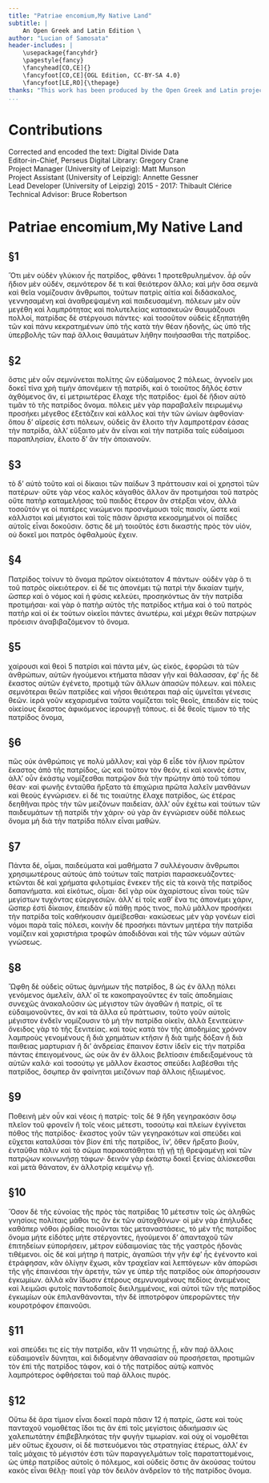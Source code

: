 ```yaml
---
title: "Patriae encomium,My Native Land"
subtitle: |
	An Open Greek and Latin Edition \ 
author: "Lucian of Samosata"
header-includes: | 
	\usepackage{fancyhdr}
	\pagestyle{fancy}
	\fancyhead[CO,CE]{}
	\fancyfoot[CO,CE]{OGL Edition, CC-BY-SA 4.0}
	\fancyfoot[LE,RO]{\thepage}
thanks: "This work has been produced by the Open Greek and Latin project through the help of volunteers. See contributions for details."
...
```


# Contributions  

Corrected and encoded the text: Digital Divide Data  
 Editor-in-Chief, Perseus Digital Library: Gregory Crane  
 Project Manager (University of Leipzig): Matt Munson  
 Project Assistant (University of Leipzig): Annette Gessner  
 Lead Developer (University of Leipzig) 2015 - 2017: Thibault Clérice  
 Technical Advisor: Bruce Robertson  

# Patriae encomium,My Native Land  

## §1  

<p>Ὅτι μὲν οὐδὲν γλύκιον ἧς πατρίδος, φθάνει 1
προτεθρυλημένον. ἆῤ οὖν ἥδιον μὲν οὐδέν, σεμνότερον
δέ τι καὶ θειότερον ἄλλο; καὶ μὴν ὅσα
σεμνὰ καὶ θεῖα νομίζουσιν ἄνθρωποι, τούτων
πατρὶς αἰτία καὶ διδάσκαλος, γεννησαμένη καὶ
ἀναθρεψαμένη καὶ παιδευσαμένη. πόλεων μὲν
οὖν μεγέθη καὶ λαμπρότητας καὶ πολυτελείας
κατασκευῶν θαυμάζουσι πολλοί, πατρίδας δὲ
στέργουσι πάντες· καὶ τοσοῦτον οὐδεὶς ἐξηπατήθη
τῶν καὶ πάνυ κεκρατημένων ὑπὸ τῆς κατὰ τὴν
θέαν ἡδονῆς, ὡς ὑπὸ τῆς ὑπερβολῆς τῶν παῤ
ἄλλοις θαυμάτων λήθην ποιήσασθαι τῆς πατρίδος.</p>  

## §2  

<p>ὅστις μὲν οὖν σεμνύνεται πολίτης ὢν εὐδαίμονος 2
πόλεως, ἀγνοεῖν μοι δοκεῖ τίνα χρὴ τιμὴν
ἀπονέμειν τῇ πατρίδι, καὶ ὁ τοιοῦτος δῆλός ἐστιν
ἀχθόμενος ἄν, εἰ μετριωτέρας ἔλαχε τῆς πατρίδος·
ἐμοὶ δὲ ἥδιον αὐτὸ τιμᾶν τὸ τῆς πατρίδος ὄνομα.
πόλεις μὲν γὰρ παραβαλεῖν πειρωμένῳ προσήκει
μέγεθος ἐξετάζειν καὶ κάλλος καὶ τὴν τῶν ὠνίων
ἀφθονίαν· ὅπου δʼ αἵρεσίς ἐστι πόλεων, οὐδεὶς ἂν
ἕλοιτο τὴν λαμπροτέραν ἐάσας τὴν πατρίδα, ἀλλʼ
εὔξαιτο μὲν ἂν εἶναι καὶ τὴν πατρίδα ταῖς εὐδαίμοσι
παραπλησίαν, ἕλοιτο δʼ ἂν τὴν ὁποιανοῦν.</p>  

## §3  

<p>τὸ δʼ αὐτὸ τοῦτο καὶ οἱ δίκαιοι τῶν παίδων 3

<pb n="212"/>
πράττουσιν καὶ οἱ χρηστοὶ τῶν πατέρων· οὔτε
γὰρ νέος καλὸς κἀγαθὸς ἄλλον ἄν προτιμήσαι
τοῦ πατρὸς οὔτε πατὴρ καταμελήσας τοῦ παιδὸς
ἕτερον ἂν στέρξαι νέον, ἀλλὰ τοσοῦτόν γε οἱ
πατέρες νικώμενοι προσνέμουσι τοῖς παισίν, ὥστε
καὶ κάλλιστοι καὶ μέγιστοι καὶ τοῖς πᾶσιν ἄριστα
κεκοσμημένοι οἱ παῖδες αὐτοῖς εἶναι δοκοῦσιν.
ὅστις δὲ μὴ τοιοῦτός ἐστι δικαστὴς πρὸς τὸν υἱόν,
οὐ δοκεῖ μοι πατρὸς ὀφθαλμοὺς ἔχειν.</p>  

## §4  

<p>Πατρίδος τοίνυν τὸ ὄνομα πρῶτον οἰκειότατον 4
πάντων· οὐδὲν γὰρ ὅ τι τοῦ πατρὸς οἰκειότερον.
εἰ δέ τις ἀπονέμει τῷ πατρὶ τὴν δικαίαν τιμήν,
ὥσπερ καὶ ὁ νόμος καὶ ἡ φύσις κελεύει, προσηκόντως
ἂν τὴν πατρίδα προτιμήσαι· καὶ γὰρ ὁ
πατὴρ αὐτὸς τῆς πατρίδος κτῆμα καὶ ὁ τοῦ
πατρὸς πατὴρ καὶ οἱ ἐκ τούτων οἰκεῖοι πάντες
ἀνωτέρω, καὶ μέχρι θεῶν πατρῴων πρόεισιν
ἀναβιβαζόμενον τὸ ὄνομα.</p>  

## §5  

<p>χαίρουσι καὶ θεοὶ 5
πατρίσι καὶ πάντα μέν, ὡς εἰκός, ἐφορῶσι τὰ τῶν
ἀνθρώπων, αὑτῶν ἡγούμενοι κτήματα πᾶσαν γῆν
καὶ θάλασσαν, ἐφʼ ἧς δὲ ἕκαστος αὐτῶν ἐγένετο,
προτιμᾷ τῶν ἄλλων ἁπασῶν πόλεων. καὶ πόλεις
σεμνότεραι θεῶν πατρίδες καὶ νῆσοι θειότεραι
παῤ αἷς ὑμνεῖται γένεσις θεῶν. ἱερὰ γοῦν
κεχαρισμένα ταῦτα νομίζεται τοῖς θεοῖς, ἐπειδὰν
εἰς τοὺς οἰκείους ἕκαστος ἀφικόμενος ἱερουργῇ
τόπους. εἰ δὲ θεοῖς τίμιον τὸ τῆς πατρίδος ὄνομα,</p>  

## §6  

<p>πῶς οὐκ ἀνθρώποις γε πολὺ μᾶλλον; καὶ γὰρ 6
εἶδε τὸν ἥλιον πρῶτον ἕκαστος ἀπὸ τῆς πατρίδος,
ὡς καὶ τοῦτον τὸν θεόν, εἰ καὶ κοινός ἐστιν, ἀλλʼ
οὖν ἑκάστῳ νομίζεσθαι πατρῷον διὰ τὴν πρώτην
ἀπὸ τοῦ τόπου θέαν· καὶ φωνῆς ἐνταῦθα ἤρξατο

<pb n="214"/>
τὰ ἐπιχώρια πρῶτα λαλεῖν μανθάνων καὶ θεοὺς
ἐγνώρισεν. εἰ δέ τις τοιαύτης ἔλαχε πατρίδος,
ὡς ἑτέρας δεηθῆναι πρὸς τὴν τῶν μειζόνων παιδείαν,
ἀλλʼ οὖν ἐχέτω καὶ τούτων τῶν παιδευμάτων
τῇ πατρίδι τὴν χάριν· οὐ γὰρ ἂν ἐγνώρισεν οὐδὲ
πόλεως ὄνομα μὴ διὰ τὴν πατρίδα πόλιν εἶναι
μαθών.</p>  

## §7  

<p>Πάντα δέ, οἶμαι, παιδεύματα καὶ μαθήματα 7
συλλέγουσιν ἄνθρωποι χρησιμωτέρους αὑτοὺς
ἀπὸ τούτων ταῖς πατρίσι παρασκευάζοντες·
κτῶνται δὲ καὶ χρήματα φιλοτιμίας ἕνεκεν τῆς
εἰς τὰ κοινὰ τῆς πατρίδος δαπανήματα. καὶ
εἰκότως, οἶμαι· δεῖ γὰρ οὐκ ἀχαρίστους εἶναι τοὺς
τῶν μεγίστων τυχόντας εὐεργεσιῶν. ἀλλʼ εἰ τοῖς
καθʼ ἕνα τις ἀπονέμει χάριν, ὥσπερ ἐστὶ δίκαιον,
ἐπειδὰν εὖ πάθῃ πρός τινος, πολὺ μᾶλλον προσήκει
τὴν πατρίδα τοῖς καθήκουσιν ἀμείβεσθαι·
κακώσεως μὲν γὰρ γονέων εἰσὶ νόμοι παρὰ ταῖς
πόλεσι, κοινὴν δὲ προσήκει πάντων μητέρα τὴν
πατρίδα νομίζειν καὶ χαριστήρια τροφῶν ἀποδιδόναι
καὶ τῆς τῶν νόμων αὐτῶν γνώσεως.</p>  

## §8  

<p>Ὤφθη δὲ οὐδεὶς οὕτως ἀμνήμων τῆς πατρίδος, 8
ὡς ἐν ἄλλῃ πόλει γενόμενος ἀμελεῖν, ἀλλʼ οἵ
τε κακοπραγοῦντες ἐν ταῖς ἀποδημίαις συνεχῶς
ἀνακαλοῦσιν ὡς μέγιστον τῶν ἀγαθῶν ἡ πατρίς,
οἵ τε εὐδαιμονοῦντες, ἂν καὶ τὰ ἄλλα εὖ πράττωσιν,
τοῦτο γοῦν αὐτοῖς μέγιστον ἐνδεῖν νομίζουσιν
τὸ μὴ τὴν πατρίδα οἰκεῖν, ἀλλὰ ξενιτεύειν· ὄνειδος
γὰρ τὸ τῆς ξενιτείας. καὶ τοὺς κατὰ τὸν τῆς
ἀποδημίας χρόνον λαμπροὺς γενομένους ἢ διὰ
χρημάτων κτῆσιν ἢ διὰ τιμῆς δόξαν ἢ διὰ

<pb n="216"/>
παιθειας μαρτυριαν ἢ διʼ ἀνδρείας ἔπαινον ἔστιν ἰδεῖν
εἰς τὴν πατρίδα πάντας ἐπειγομένους, ὡς οὐκ ἂν
ἐν ἄλλοις βελτίοσιν ἐπιδειξαμένους τὰ αὑτῶν
καλά· καὶ τοσούτῳ γε μᾶλλον ἕκαστος σπεύδει
λαβέσθαι τῆς πατρίδος, ὅσῳπερ ἂν φαίνηται
μειζόνων παῤ ἄλλοις ἠξιωμένος.</p>  

## §9  

<p>Ποθεινὴ μὲν οὖν καὶ νέοις ἡ πατρίς· τοῖς δὲ 9
ἤδη γεγηρακόσιν ὅσῳ πλεῖον τοῦ φρονεῖν ἢ τοῖς
νέοις μέτεστι, τοσούτῳ καὶ πλείων ἐγγίνεται
πόθος τῆς πατρίδος· ἕκαστος γοῦν τῶν γεγηρακότων
καὶ σπεύδει καὶ εὔχεται καταλῦσαι τὸν
βίον ἐπὶ τῆς πατρίδος, ἵνʼ, ὅθεν ἤρξατο βιοῦν,
ἐνταῦθα πάλιν καὶ τὸ σῶμα παρακατάθηται τῇ
γῇ τῇ θρεψαμένῃ καὶ τῶν πατρῴων κοινωνήσῃ
τάφων· δεινὸν γὰρ ἑκάστῳ δοκεῖ ξενίας ἁλίσκεσθαι
καὶ μετὰ θάνατον, ἐν ἀλλοτρίᾳ κειμένῳ γῇ.</p>  

## §10  

<p>Ὅσον δὲ τῆς εὐνοίας τῆς πρὸς τὰς πατρίδας 10
μέτεστιν τοῖς ὡς ἀληθῶς γνησίοις πολίταις μάθοι
τις ἂν ἐκ τῶν αὐτοχθόνων· οἱ μὲν γὰρ ἐπήλυδες
καθάπερ νόθοι ῥᾳδίας ποιοῦνται τὰς μεταναστάσεις,
τὸ μὲν τῆς πατρίδος ὄνομα μήτε εἰδότες μήτε
στέργοντες, ἡγούμενοι δʼ ἀπανταχοῦ τῶν ἐπιτηδείων
εὐπορήσειν, μέτρον εὐδαιμονίας τὰς τῆς
γαστρὸς ἡδονὰς τιθέμενοι. οἷς δὲ καὶ μήτηρ ἡ
πατρίς, ἀγαπῶσι τὴν γῆν ἐφʼ ἧς ἐγένοντο καὶ
ἐτράφησαν, κἂν ὀλίγην ἔχωσι, κἂν τραχεῖαν καὶ
λεπτόγεων· κἂν ἀπορῶσι τῆς γῆς ἐπαινέσαι τὴν
ἀρετήν, τῶν γε ὑπὲρ τῆς πατρίδος οὐκ ἀπορήσουσιν
ἐγκωμίων. ἀλλὰ κἂν ἴδωσιν ἑτέρους σεμνυνομένους
πεδίοις ἀνειμένοις καὶ λειμῶσι φυτοῖς
παντοδαποῖς διειλημμένοις, καὶ αὐτοὶ τῶν τῆς

<pb n="218"/>
πατρίδος ἐγκωμίων οὐκ ἐπιλανθάνονται, τὴν δὲ
ἱπποτρόφον ὑπερορῶντες τὴν κουροτρόφον ἐπαινοῦσι.</p>  

## §11  

<p>καὶ σπεύδει τις εἰς τὴν πατρίδα, κἂν 11
νησιώτης ᾖ, κἂν παῤ ἄλλοις εὐδαιμονεῖν δύνηται,
καὶ διδομένην ἀθανασίαν οὐ προσήσεται, προτιμῶν
τὸν ἐπὶ τῆς πατρίδος τάφον, καὶ ὁ τῆς
πατρίδος αὐτῷ καπνὸς λαμπρότερος ὀφθήσεται
τοῦ παῤ ἄλλοις πυρός.</p>  

## §12  

<p>Οὕτω δὲ ἄρα τίμιον εἶναι δοκεῖ παρὰ πᾶσιν 12
ἡ πατρίς, ὥστε καὶ τοὺς πανταχοῦ νομοθέτας ἴδοι
τις ἂν ἐπὶ τοῖς μεγίστοις ἀδικήμασιν ὡς χαλεπωτάτην
ἐπιβεβληκότας τὴν φυγὴν τιμωρίαν. καὶ
οὐχ οἱ νομοθέται μὲν οὕτως ἔχουσιν, οἱ δὲ πιστευόμενοι
τὰς στρατηγίας ἑτέρως, ἀλλʼ ἐν ταῖς μάχαις
τὸ μέγιστόν ἐστι τῶν παραγγελμάτων τοῖς
παραταττομένοις, ὡς ὑπὲρ πατρίδος αὐτοῖς ὁ
πόλεμος, καὶ οὐδεὶς ὅστις ἂν ἀκούσας τούτου
κακὸς εἶναι θέλῃ· ποιεῖ γὰρ τὸν δειλὸν ἀνδρεῖον
τὸ τῆς πατρίδος ὄνομα.</p>  

